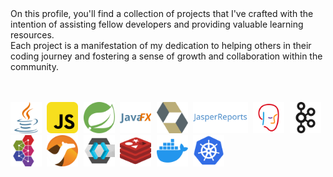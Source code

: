 

<div align="left">
  On this profile, you'll find a collection of projects that I've crafted with the intention of assisting fellow developers and providing valuable learning resources.     
</div>
<div align="left">
  Each project is a manifestation of my dedication to helping others in their coding journey and fostering a sense of growth and collaboration within the community.    
</div>  
<br/>
<br/>

<p float="left">
<kbd>
  <img style="width:50px;height:50px" alt="Java" src="https://github.com/ZaTribune/zatribune.github.io/blob/9a2918bb1e6b2d1bec72252bb6197005b1ed7c77/images/java.svg"/>    
</kbd>  
<kbd>
<img style="width:50px;height:50px" alt="Javascript" src="https://github.com/ZaTribune/zatribune.github.io/blob/9a2918bb1e6b2d1bec72252bb6197005b1ed7c77/images/javascript.svg"/>
</kbd>  
<kbd>
  <img style="width:50px;height:50px" alt="Spring Framework" src="https://github.com/ZaTribune/zatribune.github.io/blob/9a2918bb1e6b2d1bec72252bb6197005b1ed7c77/images/spring.svg"/>
</kbd>  
<kbd>
<img style="width:50px;height:50px" alt="JavaFX" src="https://github.com/ZaTribune/zatribune.github.io/blob/4d019d445ab73e149c2b6ac0cb6d1a596a97d28a/images/javafx.svg"/>
</kbd>
<kbd>
<img style="width:50px;height:50px" alt="Hibernate" src="https://github.com/ZaTribune/zatribune.github.io/blob/9a2918bb1e6b2d1bec72252bb6197005b1ed7c77/images/hibernate.svg"/>  
</kbd>
<kbd>
<img style="height:50px;" alt="JasperReports" 
  src="https://github.com/ZaTribune/zatribune.github.io/blob/deb9e3d9cba7190b04afdb1352b299f888e49546/images/jasperreports.svg"/>
</kbd>
<kbd>
<img style="width:50px;height:50px" alt="Drools" src="https://github.com/ZaTribune/zatribune.github.io/blob/9a2918bb1e6b2d1bec72252bb6197005b1ed7c77/images/drools.svg"/>  
</kbd>  
<kbd>
  <img style="width:50px;height:50px" alt="Apache Kafka" src="https://github.com/ZaTribune/zatribune.github.io/blob/9a2918bb1e6b2d1bec72252bb6197005b1ed7c77/images/kafka.svg"/>
</kbd>  
<kbd>
<img style="width:50px;height:50px" alt="ActiveMQ" src="https://github.com/ZaTribune/zatribune.github.io/blob/9a2918bb1e6b2d1bec72252bb6197005b1ed7c77/images/activemq.svg"/>  
</kbd>
<kbd>
  <img style="width:50px;height:50px" alt="Apache Camel" src="https://github.com/ZaTribune/zatribune.github.io/blob/9a2918bb1e6b2d1bec72252bb6197005b1ed7c77/images/camel.svg"/>
</kbd>  
<kbd>
 <img style="width:50px;height:50px" alt="Keycloak" src="https://github.com/ZaTribune/zatribune.github.io/blob/9a2918bb1e6b2d1bec72252bb6197005b1ed7c77/images/keycloak.svg"/> 
</kbd>
<kbd>
 <img style="width:50px;height:50px" alt="Redis" src="https://github.com/ZaTribune/zatribune.github.io/blob/9a2918bb1e6b2d1bec72252bb6197005b1ed7c77/images/redis.svg"/> 
</kbd>
<kbd>
  <img style="width:50px;height:50px" alt="Docker" src="https://github.com/ZaTribune/zatribune.github.io/blob/9a2918bb1e6b2d1bec72252bb6197005b1ed7c77/images/docker.svg"/>    
</kbd>
<kbd>
  <img style="width:50px;height:50px" alt="Kubernetes" src="https://github.com/ZaTribune/zatribune.github.io/blob/9a2918bb1e6b2d1bec72252bb6197005b1ed7c77/images/kubernetes.svg"/>
</kbd>

</p>
